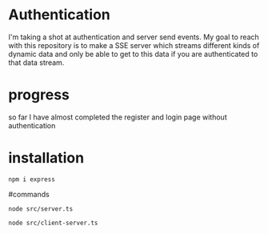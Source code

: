 # Authentication

I'm taking a shot at authentication and server send events. 
My goal to reach with this repository is to make a SSE server which streams
different kinds of dynamic data and only be able to get to this data if you are authenticated to that data stream. 


# progress

so far I have almost completed the register and login page without authentication

# installation 

```
npm i express
```

#commands 

```
node src/server.ts

node src/client-server.ts
```
